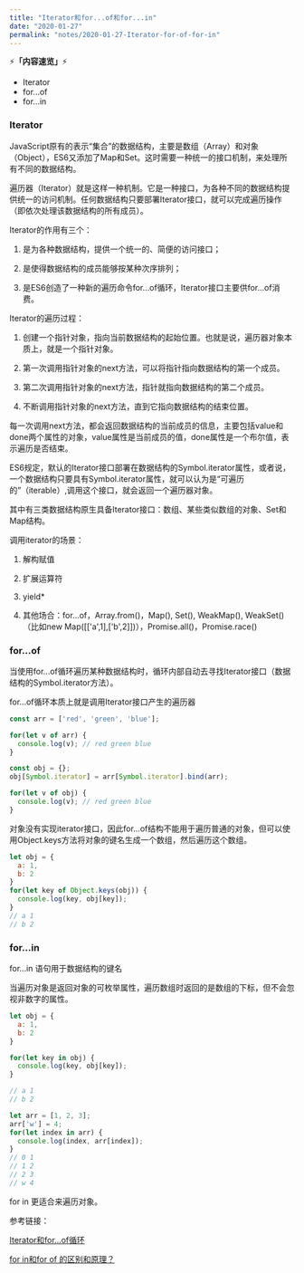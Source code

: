 ```yaml
---
title: "Iterator和for...of和for...in"
date: "2020-01-27"
permalink: "notes/2020-01-27-Iterator-for-of-for-in"
---
```


⚡<strong>「内容速览」</strong>⚡

- Iterator
- for...of
- for...in

### Iterator

JavaScript原有的表示“集合”的数据结构，主要是数组（Array）和对象（Object），ES6又添加了Map和Set。这时需要一种统一的接口机制，来处理所有不同的数据结构。

遍历器（Iterator）就是这样一种机制。它是一种接口，为各种不同的数据结构提供统一的访问机制。任何数据结构只要部署Iterator接口，就可以完成遍历操作（即依次处理该数据结构的所有成员）。

Iterator的作用有三个：

1. 是为各种数据结构，提供一个统一的、简便的访问接口；

2. 是使得数据结构的成员能够按某种次序排列；

3. 是ES6创造了一种新的遍历命令for...of循环，Iterator接口主要供for...of消费。


Iterator的遍历过程：

1. 创建一个指针对象，指向当前数据结构的起始位置。也就是说，遍历器对象本质上，就是一个指针对象。

2. 第一次调用指针对象的next方法，可以将指针指向数据结构的第一个成员。

3. 第二次调用指针对象的next方法，指针就指向数据结构的第二个成员。

4. 不断调用指针对象的next方法，直到它指向数据结构的结束位置。

每一次调用next方法，都会返回数据结构的当前成员的信息，主要包括value和done两个属性的对象，value属性是当前成员的值，done属性是一个布尔值，表示遍历是否结束。

ES6规定，默认的Iterator接口部署在数据结构的Symbol.iterator属性，或者说，一个数据结构只要具有Symbol.iterator属性，就可以认为是“可遍历的”（iterable）,调用这个接口，就会返回一个遍历器对象。

其中有三类数据结构原生具备Iterator接口：数组、某些类似数组的对象、Set和Map结构。

调用iterator的场景：

1. 解构赋值

2. 扩展运算符

3. yield*

4. 其他场合：for...of，Array.from()，Map(), Set(), WeakMap(), WeakSet()（比如new Map([['a',1],['b',2]])），Promise.all()，Promise.race()

### for...of
当使用for...of循环遍历某种数据结构时，循环内部自动去寻找Iterator接口（数据结构的Symbol.iterator方法）。


for...of循环本质上就是调用Iterator接口产生的遍历器
```js
const arr = ['red', 'green', 'blue'];

for(let v of arr) {
  console.log(v); // red green blue
}

const obj = {};
obj[Symbol.iterator] = arr[Symbol.iterator].bind(arr);

for(let v of obj) {
  console.log(v); // red green blue
}
```

对象没有实现iterator接口，因此for...of结构不能用于遍历普通的对象，但可以使用Object.keys方法将对象的键名生成一个数组，然后遍历这个数组。

```js
let obj = {
  a: 1,
  b: 2
}
for(let key of Object.keys(obj)) {
  console.log(key, obj[key]);
}
// a 1
// b 2
```


### for...in
for...in 语句用于数据结构的键名

当遍历对象是返回对象的可枚举属性，遍历数组时返回的是数组的下标，但不会忽视非数字的属性。

```js
let obj = {
  a: 1,
  b: 2
}

for(let key in obj) {
  console.log(key, obj[key]);
}

// a 1
// b 2

let arr = [1, 2, 3];
arr['w'] = 4;
for(let index in arr) {
  console.log(index, arr[index]);
}
// 0 1
// 1 2
// 2 3
// w 4
```

for in 更适合来遍历对象。

参考链接：

[Iterator和for...of循环](http://caibaojian.com/es6/iterator.html)

[for in和for of 的区别和原理？](https://www.cnblogs.com/chengxs/p/14253898.html?utm_source=tuicool&utm_medium=referral)


